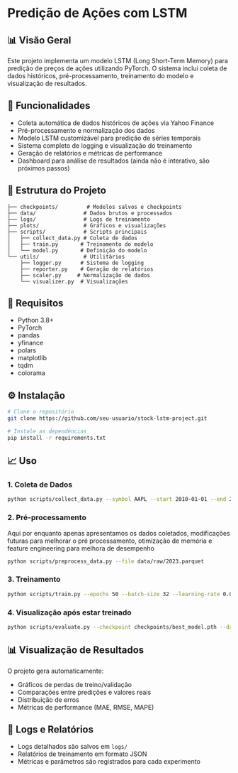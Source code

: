 # Predição de Ações com LSTM

## 📊 Visão Geral

Este projeto implementa um modelo LSTM (Long Short-Term Memory) para predição de preços de ações utilizando PyTorch. O sistema inclui coleta de dados históricos, pré-processamento, treinamento do modelo e visualização de resultados.

## 🚀 Funcionalidades

- Coleta automática de dados históricos de ações via Yahoo Finance
- Pré-processamento e normalização dos dados
- Modelo LSTM customizável para predição de séries temporais
- Sistema completo de logging e visualização do treinamento
- Geração de relatórios e métricas de performance
- Dashboard para análise de resultados (ainda não é interativo, são próximos passos)

## 📁 Estrutura do Projeto

```
├── checkpoints/         # Modelos salvos e checkpoints
├── data/               # Dados brutos e processados
├── logs/               # Logs de treinamento
├── plots/              # Gráficos e visualizações
├── scripts/            # Scripts principais
│   ├── collect_data.py # Coleta de dados
│   ├── train.py       # Treinamento do modelo
│   └── model.py       # Definição do modelo
└── utils/              # Utilitários
    ├── logger.py      # Sistema de logging
    ├── reporter.py    # Geração de relatórios
    ├── scaler.py     # Normalização de dados
    └── visualizer.py  # Visualizações
```

## 🔧 Requisitos

- Python 3.8+
- PyTorch
- pandas
- yfinance
- polars
- matplotlib
- tqdm
- colorama

## ⚙️ Instalação

```bash
# Clone o repositório
git clone https://github.com/seu-usuario/stock-lstm-project.git

# Instale as dependências
pip install -r requirements.txt
```

## 📈 Uso

### 1. Coleta de Dados

```bash
python scripts/collect_data.py --symbol AAPL --start 2010-01-01 --end 2023-12-31
```

### 2. Pré-processamento

Aqui por enquanto apenas apresentamos os dados coletados, modificações futuras para melhorar o pré processamento, otimização de memória e feature engineering para melhora de desempenho

```bash
python scripts/preprocess_data.py --file data/raw/2023.parquet
```

### 3. Treinamento

```bash
python scripts/train.py --epochs 50 --batch-size 32 --learning-rate 0.001
```

### 4. Visualização após estar treinado

```bash
python scripts/evaluate.py --checkpoint checkpoints/best_model.pth --data_dir data/raw --output_dir plots
```

## 📊 Visualização de Resultados

O projeto gera automaticamente:

- Gráficos de perdas de treino/validação
- Comparações entre predições e valores reais
- Distribuição de erros
- Métricas de performance (MAE, RMSE, MAPE)

## 📝 Logs e Relatórios

- Logs detalhados são salvos em `logs/`
- Relatórios de treinamento em formato JSON
- Métricas e parâmetros são registrados para cada experimento
